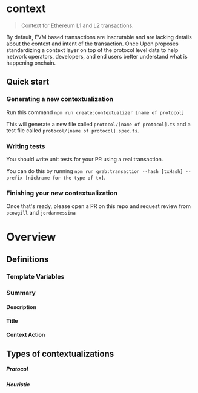 # context

> Context for Ethereum L1 and L2 transactions.

By default, EVM based transactions are inscrutable and are lacking details about the context and intent of the transaction. Once Upon proposes standardizing a context layer on top of the protocol level data to help network operators, developers, and end users better understand what is happening onchain.

## Quick start

### Generating a new contextualization

Run this command `npm run create:contextualizer [name of protocol]`

This will generate a new file called `protocol/[name of protocol].ts` and a test file called `protocol/[name of protocol].spec.ts`.

### Writing tests

You should write unit tests for your PR using a real transaction.

You can do this by running `npm run grab:transaction --hash [txHash] --prefix [nickname for the type of tx]`.

### Finishing your new contextualization

Once that's ready, please open a PR on this repo and request review from `pcowgill` and `jordanmessina`

# Overview

## Definitions

### Template Variables

### Summary

#### Description

#### Title

#### Context Action

## Types of contextualizations

##### Protocol

##### Heuristic
